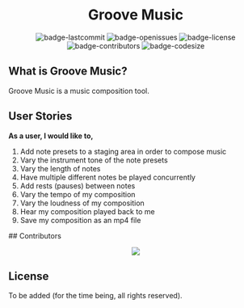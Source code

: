 <h1 align="center">Groove Music</h1>

<p align="center">
  <img alt="badge-lastcommit" src="https://img.shields.io/github/last-commit/AndrewLi200504/groove_music?style=for-the-badge">
  <img alt="badge-openissues" src="https://img.shields.io/github/issues-raw/AndrewLi200504/groove_music?style=for-the-badge">
  <img alt="badge-license" src="https://img.shields.io/github/license/AndrewLi200504/groove_music?style=for-the-badge">
  <img alt="badge-contributors" src="https://img.shields.io/github/contributors/AndrewLi200504/groove_music?style=for-the-badge">
  <img alt="badge-codesize" src="https://img.shields.io/github/languages/code-size/AndrewLi200504/groove_music?style=for-the-badge">
</p>

## What is Groove Music?

Groove Music is a music composition tool.
## User Stories
<b>As a user, I would like to,</b>
<ol>
  <li>Add note presets to a staging area in order to compose music</li>
  <li>Vary the instrument tone of the note presets</li>
  <li>Vary the length of notes</li>
  <li>Have multiple different notes be played concurrently</li>
  <li>Add rests (pauses) between notes</li>
  <li>Vary the tempo of my composition</li>
  <li>Vary the loudness of my composition</li>
  <li>Hear my composition played back to me</li>
  <li>Save my composition as an mp4 file</li>
</ol>
## Contributors

<p align="center"><a href="https://github.com/AndrewLi200504/groove_music/graphs/contributors"><img src="https://contrib.rocks/image?repo=AndrewLi200504/groove_music" /></a></p>

## License

To be added (for the time being, all rights reserved).
